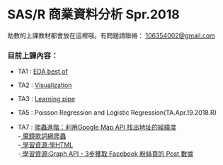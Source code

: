 # SAS/R 商業資料分析 Spr.2018

  助教的上課教材都會放在這裡哦。有問題請聯絡： 106354002@gmail.com

### 目前上課內容：

* TA1 : [EDA best of](https://hyades910739.github.io/2018SprR-TA/TA.Mar.15.2018.html)

* TA2 : [Visualization](https://hyades910739.github.io/2018SprR-TA/TA.Mar.22.2018.html)

* TA3 : [Learning pipe](https://hyades910739.github.io/2018SprR-TA/TA.Mar.29.2018.html)

* TA5 : Poisson Regression and Logistic Regression(TA.Apr.19.2018.R)

* TA7 : [爬蟲進階：利用Google Map API 找出地址的經緯度](https://hyades910739.github.io/2018SprR-TA/TA.May.10.2018.html)   
  -[ 魔鏡歌詞網爬蟲](https://github.com/hyades910739/2018SprR-TA/blob/master/craw_mojin.R)   
  -[  學習資源:學HTML](http://mrorz.github.io/webdev/html.html#/)  
  -[  學習資源:Graph API - 3步獲取 Facebook 粉絲頁的 Post 數據](https://medium.com/@peterchang_82818/graphapi-3%E6%AD%A5%E7%8D%B2%E5%8F%96-facebook-%E7%B2%89%E7%B5%B2%E9%A0%81%E7%9A%84-post-%E6%95%B8%E6%93%9A-%E6%95%99%E5%AD%B8-%E7%AF%84%E4%BE%8B-feed-page-fan-tutorial-2f8f56b250f0)

